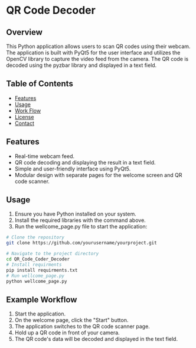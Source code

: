 # QR Code Decoder
## Overview
This Python application allows users to scan QR codes using their webcam. The application is built with PyQt5 for the user interface and utilizes the OpenCV library to capture the video feed from the camera. The QR code is decoded using the pyzbar library and displayed in a text field.

## Table of Contents

- [Features](#Features)
- [Usage](#usage)
- [Work Flow](#Workflow)
- [License](#license)
- [Contact](#contact)

## Features

- Real-time webcam feed.
- QR code decoding and displaying the result in a text field.
- Simple and user-friendly interface using PyQt5.
- Modular design with separate pages for the welcome screen and QR code scanner.

## Usage
1. Ensure you have Python installed on your system.
2. Install the required libraries with the command above.
3. Run the wellcome_page.py file to start the application:

```bash
# Clone the repository
git clone https://github.com/yourusername/yourproject.git

# Navigate to the project directory
cd QR_Code_Coder_Decoder
# Install requirments
pip install requirments.txt
# Run wellcome_page.py
python wellcome_page.py

```
## Example Workflow
1. Start the application.
2. On the welcome page, click the "Start" button.
3. The application switches to the QR code scanner page.
4. Hold up a QR code in front of your camera.
5. The QR code's data will be decoded and displayed in the text field.
